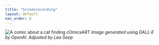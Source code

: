 ```yaml
---
title: "Screenrecording"
layout: default
nav_order: 8
---
```


![A comic about a cat finding cOmicsART](/cOmicsArt/assets/images/cOmicsRabbit.png)
*Image generated using DALL-E by OpenAI. Adjusted by Lea Seep*
